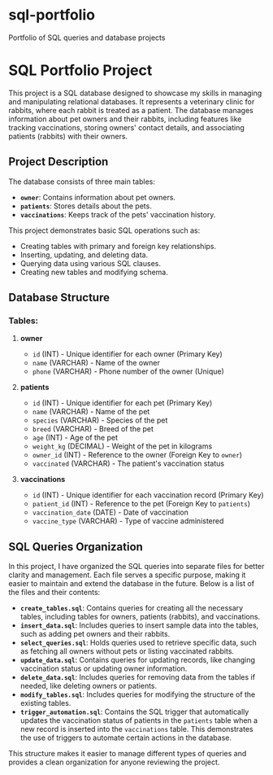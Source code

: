 # sql-portfolio

Portfolio of SQL queries and database projects

# SQL Portfolio Project

This project is a SQL database designed to showcase my skills in managing and manipulating relational databases. It represents a veterinary clinic for rabbits, where each rabbit is treated as a patient. The database manages information about pet owners and their rabbits, including features like tracking vaccinations, storing owners' contact details, and associating patients (rabbits) with their owners.

## Project Description

The database consists of three main tables:

- **`owner`**: Contains information about pet owners.
- **`patients`**: Stores details about the pets.
- **`vaccinations`**: Keeps track of the pets' vaccination history.

This project demonstrates basic SQL operations such as:

- Creating tables with primary and foreign key relationships.
- Inserting, updating, and deleting data.
- Querying data using various SQL clauses.
- Creating new tables and modifying schema.

## Database Structure

### Tables:

1. **owner**

   - `id` (INT) - Unique identifier for each owner (Primary Key)
   - `name` (VARCHAR) - Name of the owner
   - `phone` (VARCHAR) - Phone number of the owner (Unique)

2. **patients**

   - `id` (INT) - Unique identifier for each pet (Primary Key)
   - `name` (VARCHAR) - Name of the pet
   - `species` (VARCHAR) - Species of the pet
   - `breed` (VARCHAR) - Breed of the pet
   - `age` (INT) - Age of the pet
   - `weight_kg` (DECIMAL) - Weight of the pet in kilograms
   - `owner_id` (INT) - Reference to the owner (Foreign Key to `owner`)
   - `vaccinated` (VARCHAR) - The patient's vaccination status

3. **vaccinations**
   - `id` (INT) - Unique identifier for each vaccination record (Primary Key)
   - `patient_id` (INT) - Reference to the pet (Foreign Key to `patients`)
   - `vaccination_date` (DATE) - Date of vaccination
   - `vaccine_type` (VARCHAR) - Type of vaccine administered

## SQL Queries Organization

In this project, I have organized the SQL queries into separate files for better clarity and management. Each file serves a specific purpose, making it easier to maintain and extend the database in the future. Below is a list of the files and their contents:

- **`create_tables.sql`**: Contains queries for creating all the necessary tables, including tables for owners, patients (rabbits), and vaccinations.
- **`insert_data.sql`**: Includes queries to insert sample data into the tables, such as adding pet owners and their rabbits.
- **`select_queries.sql`**: Holds queries used to retrieve specific data, such as fetching all owners without pets or listing vaccinated rabbits. 
- **`update_data.sql`**: Contains queries for updating records, like changing vaccination status or updating owner information.
- **`delete_data.sql`**: Includes queries for removing data from the tables if needed, like deleting owners or patients. 
- **`modify_tables.sql`**: Includes queries for modifying the structure of the existing tables.
- **`trigger_automation.sql`**: Contains the SQL trigger that automatically updates the vaccination status of patients in the `patients` table when a new record is inserted into the `vaccinations` table. This demonstrates the use of triggers to automate certain actions in the database.

This structure makes it easier to manage different types of queries and provides a clean organization for anyone reviewing the project.
